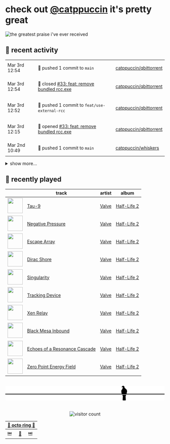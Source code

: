 # check out [@catppuccin](https://github.com/catppuccin) it's pretty great

![the greatest praise i've ever received](https://github.com/user-attachments/assets/ad888e4f-7a22-4eac-85a7-744eacd8eb46)

## 📅 recent activity

<!-- SCRIPT:REPLACE:GITHUB -->
<table>
<tbody>
<tr>
<td><span title='2025-03-03T12:54:30+00:00'>Mar 3rd 12:54</span></td>
<td>

🚢 pushed 1 commit to `main`

</td>
<td>

[catppuccin/qbittorrent](https://github.com/catppuccin/qbittorrent)

</td>
</tr>
<tr>
<td><span title='2025-03-03T12:54:29+00:00'>Mar 3rd 12:54</span></td>
<td>

🎉 closed [#33: feat: remove bundled rcc.exe](https://github.com/catppuccin/qbittorrent/pull/33)

</td>
<td>

[catppuccin/qbittorrent](https://github.com/catppuccin/qbittorrent)

</td>
</tr>
<tr>
<td><span title='2025-03-03T12:52:31+00:00'>Mar 3rd 12:52</span></td>
<td>

🚢 pushed 1 commit to `feat/use-external-rcc`

</td>
<td>

[catppuccin/qbittorrent](https://github.com/catppuccin/qbittorrent)

</td>
</tr>
<tr>
<td><span title='2025-03-03T12:15:12+00:00'>Mar 3rd 12:15</span></td>
<td>

🚀 opened [#33: feat: remove bundled rcc.exe](https://github.com/catppuccin/qbittorrent/pull/33)

</td>
<td>

[catppuccin/qbittorrent](https://github.com/catppuccin/qbittorrent)

</td>
</tr>
<tr>
<td><span title='2025-03-02T10:49:14+00:00'>Mar 2nd 10:49</span></td>
<td>

🚢 pushed 1 commit to `main`

</td>
<td>

[catppuccin/whiskers](https://github.com/catppuccin/whiskers)

</td>
</tr>
</tbody>
</table>

<details>
<summary>show more...</summary>
<table>
<tbody>
<tr>
<td><span title='2025-03-02T10:49:14+00:00'>Mar 2nd 10:49</span></td>
<td>

🎉 closed [#77: docs: fix minor discrepancy in example output](https://github.com/catppuccin/whiskers/pull/77)

</td>
<td>

[catppuccin/whiskers](https://github.com/catppuccin/whiskers)

</td>
</tr>
<tr>
<td><span title='2025-03-02T10:48:53+00:00'>Mar 2nd 10:48</span></td>
<td>

🚀 opened [#77: docs: fix minor discrepancy in example output](https://github.com/catppuccin/whiskers/pull/77)

</td>
<td>

[catppuccin/whiskers](https://github.com/catppuccin/whiskers)

</td>
</tr>
<tr>
<td><span title='2025-03-01T15:42:23+00:00'>Mar 1st 15:42</span></td>
<td>

🚢 pushed 1 commit to `main`

</td>
<td>

[catppuccin/fish](https://github.com/catppuccin/fish)

</td>
</tr>
<tr>
<td><span title='2025-03-01T15:42:23+00:00'>Mar 1st 15:42</span></td>
<td>

🎉 closed [#26: docs: drop oh-my-fish installation instructions](https://github.com/catppuccin/fish/pull/26)

</td>
<td>

[catppuccin/fish](https://github.com/catppuccin/fish)

</td>
</tr>
<tr>
<td><span title='2025-03-01T15:42:14+00:00'>Mar 1st 15:42</span></td>
<td>

✅ closed [#25: [Bug] When installing with Oh My Fish](https://github.com/catppuccin/fish/issues/25)

</td>
<td>

[catppuccin/fish](https://github.com/catppuccin/fish)

</td>
</tr>
<tr>
<td><span title='2025-03-01T15:42:02+00:00'>Mar 1st 15:42</span></td>
<td>

🚀 opened [#26: docs: drop oh-my-fish installation instructions](https://github.com/catppuccin/fish/pull/26)

</td>
<td>

[catppuccin/fish](https://github.com/catppuccin/fish)

</td>
</tr>
<tr>
<td><span title='2025-03-01T15:38:24+00:00'>Mar 1st 15:38</span></td>
<td>

💬 commented on [#25: [Bug] When installing with Oh My Fish](https://github.com/catppuccin/fish/issues/25)

</td>
<td>

[catppuccin/fish](https://github.com/catppuccin/fish)

</td>
</tr>
<tr>
<td><span title='2025-03-01T15:17:13+00:00'>Mar 1st 15:17</span></td>
<td>

💬 commented on [#25: [Bug] When installing with Oh My Fish](https://github.com/catppuccin/fish/issues/25)

</td>
<td>

[catppuccin/fish](https://github.com/catppuccin/fish)

</td>
</tr>
<tr>
<td><span title='2025-03-01T12:57:13+00:00'>Mar 1st 12:57</span></td>
<td>

📢 opened [#76: expand the `accent` magic iterable to return full colour objects instead of just identifiers](https://github.com/catppuccin/whiskers/issues/76)

</td>
<td>

[catppuccin/whiskers](https://github.com/catppuccin/whiskers)

</td>
</tr>
<tr>
<td><span title='2025-02-28T22:41:22+00:00'>Feb 28th 22:41</span></td>
<td>

💬 commented on [#25: [Bug] When installing with Oh My Fish](https://github.com/catppuccin/fish/issues/25)

</td>
<td>

[catppuccin/fish](https://github.com/catppuccin/fish)

</td>
</tr>
<tr>
<td><span title='2025-02-28T20:55:21+00:00'>Feb 28th 20:55</span></td>
<td>

💬 commented on [#207: Transfer ownership of the `catppuccin` package to `@Catppuccin-Holdings`](https://github.com/luarocks/luarocks-site/issues/207)

</td>
<td>

[luarocks/luarocks-site](https://github.com/luarocks/luarocks-site)

</td>
</tr>
<tr>
<td><span title='2025-02-28T20:31:17+00:00'>Feb 28th 20:31</span></td>
<td>

💬 commented on [#207: Transfer ownership of the `catppuccin` package to `@Catppuccin-Holdings`](https://github.com/luarocks/luarocks-site/issues/207)

</td>
<td>

[luarocks/luarocks-site](https://github.com/luarocks/luarocks-site)

</td>
</tr>
<tr>
<td><span title='2025-02-26T00:14:06+00:00'>Feb 26th 00:14</span></td>
<td>

🚢 pushed 1 commit to `main`

</td>
<td>

[catppuccin/python](https://github.com/catppuccin/python)

</td>
</tr>
</tbody>
</table>
</details>
<!-- SCRIPT:REPLACE:GITHUB -->

## 🎵 recently played

<!-- SCRIPT:REPLACE:SPOTIFY -->
| | track | artist | album |
| - | - | - | - |
| <img src="https://i.scdn.co/image/ab67616d00004851d75eb6fcaabaf5e780ffc4db" width="48" height="48"> | [Tau-9](https://open.spotify.com/track/5czXndRJXV2rKkG99S6B8a) | [Valve](https://open.spotify.com/artist/16qqOddo0ydmympG5G2oPQ) | [Half-Life 2](https://open.spotify.com/track/5czXndRJXV2rKkG99S6B8a) |
| <img src="https://i.scdn.co/image/ab67616d00004851d75eb6fcaabaf5e780ffc4db" width="48" height="48"> | [Negative Pressure](https://open.spotify.com/track/2s3AM28L84NPdj6NPOyhsF) | [Valve](https://open.spotify.com/artist/16qqOddo0ydmympG5G2oPQ) | [Half-Life 2](https://open.spotify.com/track/2s3AM28L84NPdj6NPOyhsF) |
| <img src="https://i.scdn.co/image/ab67616d00004851d75eb6fcaabaf5e780ffc4db" width="48" height="48"> | [Escape Array](https://open.spotify.com/track/45qRdgtLu5QnEcYuYm8qGd) | [Valve](https://open.spotify.com/artist/16qqOddo0ydmympG5G2oPQ) | [Half-Life 2](https://open.spotify.com/track/45qRdgtLu5QnEcYuYm8qGd) |
| <img src="https://i.scdn.co/image/ab67616d00004851d75eb6fcaabaf5e780ffc4db" width="48" height="48"> | [Dirac Shore](https://open.spotify.com/track/3p4msXtvuJ3WQlPcyCfgyQ) | [Valve](https://open.spotify.com/artist/16qqOddo0ydmympG5G2oPQ) | [Half-Life 2](https://open.spotify.com/track/3p4msXtvuJ3WQlPcyCfgyQ) |
| <img src="https://i.scdn.co/image/ab67616d00004851d75eb6fcaabaf5e780ffc4db" width="48" height="48"> | [Singularity](https://open.spotify.com/track/1fpsDjeRwQzQhhkvjhrhxi) | [Valve](https://open.spotify.com/artist/16qqOddo0ydmympG5G2oPQ) | [Half-Life 2](https://open.spotify.com/track/1fpsDjeRwQzQhhkvjhrhxi) |
| <img src="https://i.scdn.co/image/ab67616d00004851d75eb6fcaabaf5e780ffc4db" width="48" height="48"> | [Tracking Device](https://open.spotify.com/track/3norYALhZDbTzRfrWkvtR3) | [Valve](https://open.spotify.com/artist/16qqOddo0ydmympG5G2oPQ) | [Half-Life 2](https://open.spotify.com/track/3norYALhZDbTzRfrWkvtR3) |
| <img src="https://i.scdn.co/image/ab67616d00004851d75eb6fcaabaf5e780ffc4db" width="48" height="48"> | [Xen Relay](https://open.spotify.com/track/3JZGlkM17kUgN60OrcjMK9) | [Valve](https://open.spotify.com/artist/16qqOddo0ydmympG5G2oPQ) | [Half-Life 2](https://open.spotify.com/track/3JZGlkM17kUgN60OrcjMK9) |
| <img src="https://i.scdn.co/image/ab67616d00004851d75eb6fcaabaf5e780ffc4db" width="48" height="48"> | [Black Mesa Inbound](https://open.spotify.com/track/28CySeSp3RGo7HQlmgXaNC) | [Valve](https://open.spotify.com/artist/16qqOddo0ydmympG5G2oPQ) | [Half-Life 2](https://open.spotify.com/track/28CySeSp3RGo7HQlmgXaNC) |
| <img src="https://i.scdn.co/image/ab67616d00004851d75eb6fcaabaf5e780ffc4db" width="48" height="48"> | [Echoes of a Resonance Cascade](https://open.spotify.com/track/2XGSS595dFWkL95nNIcrgT) | [Valve](https://open.spotify.com/artist/16qqOddo0ydmympG5G2oPQ) | [Half-Life 2](https://open.spotify.com/track/2XGSS595dFWkL95nNIcrgT) |
| <img src="https://i.scdn.co/image/ab67616d00004851d75eb6fcaabaf5e780ffc4db" width="48" height="48"> | [Zero Point Energy Field](https://open.spotify.com/track/3XzUMhz8mFUce6CpuNOtHf) | [Valve](https://open.spotify.com/artist/16qqOddo0ydmympG5G2oPQ) | [Half-Life 2](https://open.spotify.com/track/3XzUMhz8mFUce6CpuNOtHf) |

<!-- SCRIPT:REPLACE:SPOTIFY -->

<br>

<div align="center">

<picture>
    <source media="(prefers-color-scheme: light)" srcset="assets/pigeon-light.svg">
    <source media="(prefers-color-scheme: dark)" srcset="assets/pigeon-dark.svg">
    <img alt="pigeon sitting on a wire" src="assets/pigeon-light.svg">
</picture>

<br>
<br>

![visitor count](https://profile-counter.glitch.me/backwardspy/count.svg)

<table>
    <thead>
        <th colspan="3"><a href="https://octo-ring.com">🐙 octo ring 🐙</a></th>
    </thead>
    <tbody>
        <td><a href="https://octo-ring.com/p/backwardspy/prev">⏮️</a></td>
        <td><a href="https://octo-ring.com/p/backwardspy/random">🔀</a></td>
        <td><a href="https://octo-ring.com/p/backwardspy/next">⏭️</a></td>
    </tbody>
</table>

</div>
